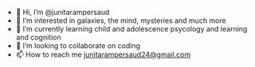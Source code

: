 - 👋 Hi, I’m @junitarampersaud
- 👀 I’m interested in galaxies, the mind, mysteries and much more
- 🌱 I’m currently learning child and adolescence psycology and learning and cognition
- 💞️ I’m looking to collaborate on coding
- 📫 How to reach me junitarampersaud24@gmail.com

<!---
junitarampersaud24/junitarampersaud24 is a ✨ special ✨ repository because its `README.md` (this file) appears on your GitHub profile.
You can click the Preview link to take a look at your changes.
--->
